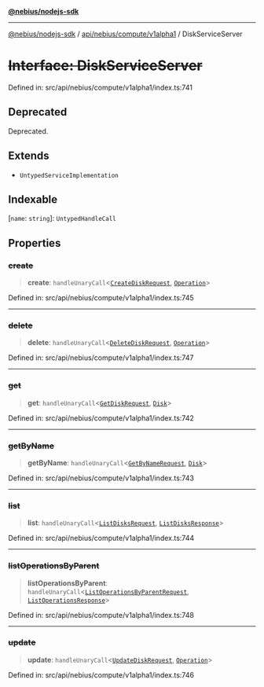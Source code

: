 [**@nebius/nodejs-sdk**](../../../../../README.md)

---

[@nebius/nodejs-sdk](../../../../../README.md) / [api/nebius/compute/v1alpha1](../README.md) / DiskServiceServer

# ~~Interface: DiskServiceServer~~

Defined in: src/api/nebius/compute/v1alpha1/index.ts:741

## Deprecated

Deprecated.

## Extends

- `UntypedServiceImplementation`

## Indexable

\[`name`: `string`\]: `UntypedHandleCall`

## Properties

### ~~create~~

> **create**: `handleUnaryCall`\<[`CreateDiskRequest`](CreateDiskRequest.md), [`Operation`](../../../common/v1alpha1/interfaces/Operation.md)\>

Defined in: src/api/nebius/compute/v1alpha1/index.ts:745

---

### ~~delete~~

> **delete**: `handleUnaryCall`\<[`DeleteDiskRequest`](DeleteDiskRequest.md), [`Operation`](../../../common/v1alpha1/interfaces/Operation.md)\>

Defined in: src/api/nebius/compute/v1alpha1/index.ts:747

---

### ~~get~~

> **get**: `handleUnaryCall`\<[`GetDiskRequest`](GetDiskRequest.md), [`Disk`](Disk.md)\>

Defined in: src/api/nebius/compute/v1alpha1/index.ts:742

---

### ~~getByName~~

> **getByName**: `handleUnaryCall`\<[`GetByNameRequest`](../../../common/v1/interfaces/GetByNameRequest.md), [`Disk`](Disk.md)\>

Defined in: src/api/nebius/compute/v1alpha1/index.ts:743

---

### ~~list~~

> **list**: `handleUnaryCall`\<[`ListDisksRequest`](ListDisksRequest.md), [`ListDisksResponse`](ListDisksResponse.md)\>

Defined in: src/api/nebius/compute/v1alpha1/index.ts:744

---

### ~~listOperationsByParent~~

> **listOperationsByParent**: `handleUnaryCall`\<[`ListOperationsByParentRequest`](../../../common/v1alpha1/interfaces/ListOperationsByParentRequest.md), [`ListOperationsResponse`](../../../common/v1alpha1/interfaces/ListOperationsResponse.md)\>

Defined in: src/api/nebius/compute/v1alpha1/index.ts:748

---

### ~~update~~

> **update**: `handleUnaryCall`\<[`UpdateDiskRequest`](UpdateDiskRequest.md), [`Operation`](../../../common/v1alpha1/interfaces/Operation.md)\>

Defined in: src/api/nebius/compute/v1alpha1/index.ts:746
